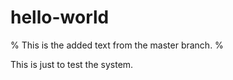 # hello-world

%
This is the added text from the master branch.
%

This is just to test the system.
